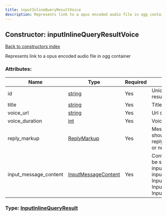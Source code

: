 ```yaml
---
title: inputInlineQueryResultVoice
description: Represents link to a opus encoded audio file in ogg container
---
```

## Constructor: inputInlineQueryResultVoice  
[Back to constructors index](index.md)



Represents link to a opus encoded audio file in ogg container

### Attributes:

| Name     |    Type       | Required | Description |
|----------|---------------|----------|-------------|
|id|[string](../types/string.md) | Yes|Unique identifier of this result|
|title|[string](../types/string.md) | Yes|Title of the voice file|
|voice\_url|[string](../types/string.md) | Yes|Url of the voice file|
|voice\_duration|[int](../types/int.md) | Yes|Voice duration in seconds|
|reply\_markup|[ReplyMarkup](../types/ReplyMarkup.md) | Yes|Message reply markup, should be of type replyMarkupInlineKeyboard or null|
|input\_message\_content|[InputMessageContent](../types/InputMessageContent.md) | Yes|Content of the message to be sent, should be of type inputMessageText or inputMessageVoice or InputMessageLocation or InputMessageVenue or InputMessageContact|



### Type: [InputInlineQueryResult](../types/InputInlineQueryResult.md)


